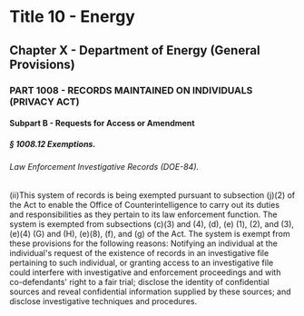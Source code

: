 
# Title 10 - Energy
## Chapter X - Department of Energy (General Provisions)
### PART 1008 - RECORDS MAINTAINED ON INDIVIDUALS (PRIVACY ACT)
#### Subpart B - Requests for Access or Amendment
##### § 1008.12 Exemptions.
###### Law Enforcement Investigative Records (DOE-84).

(ii)This system of records is being exempted pursuant to subsection (j)(2) of the Act to enable the Office of Counterintelligence to carry out its duties and responsibilities as they pertain to its law enforcement function. The system is exempted from subsections (c)(3) and (4), (d), (e) (1), (2), and (3), (e)(4) (G) and (H), (e)(8), (f), and (g) of the Act. The system is exempt from these provisions for the following reasons: Notifying an individual at the individual's request of the existence of records in an investigative file pertaining to such individual, or granting access to an investigative file could interfere with investigative and enforcement proceedings and with co-defendants' right to a fair trial; disclose the identity of confidential sources and reveal confidential information supplied by these sources; and disclose investigative techniques and procedures.
